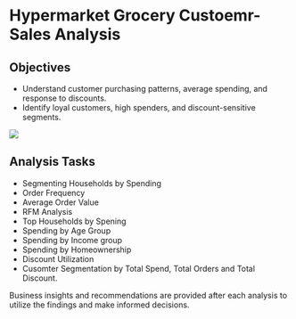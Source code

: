 # Hypermarket Grocery Custoemr-Sales Analysis 

## Objectives

- Understand customer purchasing patterns, average spending, and response to discounts. 
- Identify loyal customers, high spenders, and discount-sensitive segments.

<img src = "../assets/data-model.PNG">

## Analysis Tasks

- Segmenting Households by Spending
- Order Frequency
- Average Order Value 
- RFM Analysis
- Top Households by Spening
- Spending by Age Group
- Spending by Income group
- Spending by Homeownership
- Discount Utilization 
- Cusomter Segmentation by Total Spend, Total Orders and Total Discount.

Business insights and recommendations are provided after each analysis to utilize the findings and make informed decisions.
